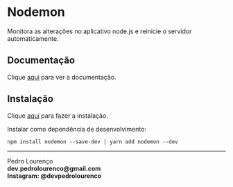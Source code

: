 # Nodemon

Monitora as alterações no aplicativo node.js e reinicie o servidor automaticamente.

## Documentação

Clique [aqui](https://github.com/remy/nodemon) para ver a documentação.

## Instalação

Clique [aqui](https://www.npmjs.com/package/nodemon) para fazer a instalação.

Instalar como dependência de desenvolvimento:

```
npm install nodemon --save-dev | yarn add nodemon --dev
```

<hr>
<stong>Pedro Lourenço</strong><br>
<Strong>dev.pedrolourenco@gmail.com</strong><br>
<Strong>Instagram: @devpedrolourenco</strong>